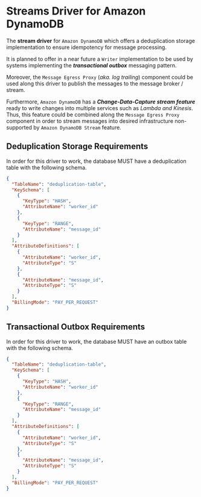 # Streams Driver for Amazon DynamoDB

The **stream driver** for `Amazon DynamoDB` which offers a deduplication storage implementation to ensure idempotency
for message processing.

It is planned to offer in a near future a `Writer` implementation to be used by systems implementing the
_**transactional outbox**_ messaging pattern.

Moreover, the `Message Egress Proxy` (_aka. log trailing_) component could be used along this driver to 
publish the messages to the message broker / stream.

Furthermore, `Amazon DynamoDB` has a **_Change-Data-Capture stream feature_** ready to write changes into multiple 
services such as _Lambda and Kinesis_. Thus, this feature could be combined along the `Message Egress Proxy` component
in order to stream messages into desired infrastructure non-supported by `Amazon DynamoDB Stream` feature.

## Deduplication Storage Requirements

In order for this driver to work, the database MUST have a deduplication table with the following schema.

```json
{
  "TableName": "deduplication-table",
  "KeySchema": [
    {
      "KeyType": "HASH",
      "AttributeName": "worker_id"
    },
    {
      "KeyType": "RANGE",
      "AttributeName": "message_id"
    }
  ],
  "AttributeDefinitions": [
    {
      "AttributeName": "worker_id",
      "AttributeType": "S"
    },
    {
      "AttributeName": "message_id",
      "AttributeType": "S"
    }
  ],
  "BillingMode": "PAY_PER_REQUEST"
}
```

## Transactional Outbox Requirements

In order for this driver to work, the database MUST have an outbox table with the following schema.

```json
{
  "TableName": "deduplication-table",
  "KeySchema": [
    {
      "KeyType": "HASH",
      "AttributeName": "worker_id"
    },
    {
      "KeyType": "RANGE",
      "AttributeName": "message_id"
    }
  ],
  "AttributeDefinitions": [
    {
      "AttributeName": "worker_id",
      "AttributeType": "S"
    },
    {
      "AttributeName": "message_id",
      "AttributeType": "S"
    }
  ],
  "BillingMode": "PAY_PER_REQUEST"
}
```
